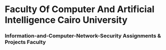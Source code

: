 # Faculty Of Computer And Artificial Intelligence Cairo University

### Information-and-Computer-Network-Security Assignments & Projects Faculty
